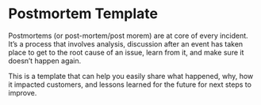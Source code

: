 # Postmortem Template
Postmortems (or post-mortem/post morem) are at core of every incident. It’s a process that involves analysis, discussion after an event has taken place to get to the root cause of an issue, learn from it, and make sure it doesn’t happen again. 

This is a template that can help you easily share what happened, why, how it impacted customers, and lessons learned for the future for next steps to improve.

